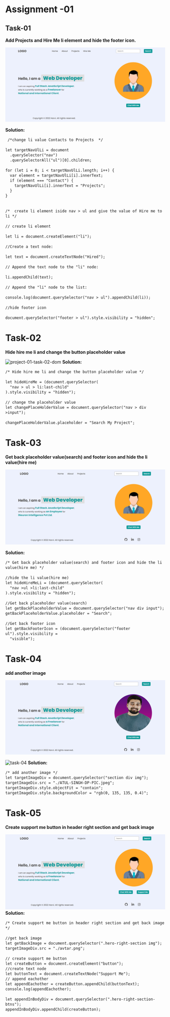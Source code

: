 # Assignment -01
## Task-01

 **Add Projects and Hire Me li element and hide the footer icon.**

![task-01-img](./firstAssignmentImage/task1Output.png)

**Solution:**

 <!--Add Projects and Hire Me li element and hide the footer icon. -->

```
 /*change li value Contacts to Projects  */

let targetNavUlLi = document
  .querySelector("nav")
  .querySelectorAll("ul")[0].children;

for (let i = 0; i < targetNavUlLi.length; i++) {
  var element = targetNavUlLi[i].innerText;
  if (element === "Contact") {
    targetNavUlLi[i].innerText = "Projects";
  }
}


/*  create li element iside nav > ul and give the value of Hire me to li */

// create li element

let li = document.createElement("li");

//Create a text node:

let text = document.createTextNode("Hired");

// Append the text node to the "li" node:

li.appendChild(text);

// Append the "li" node to the list:

console.log(document.querySelector("nav > ul").appendChild(li));

//hide footer icon

document.querySelector("footer > ul").style.visibility = "hidden";

```

# Task-02

 **Hide hire me li and change the button placeholder value**

![project-01-task-02-dom](https://user-images.githubusercontent.com/112545072/216216359-0c0b766a-afb6-421c-af76-e04002f99486.jpg)
**Solution:**

```
/* Hide hire me li and change the button placeholder value */

let hideHireMe = (document.querySelector(
  "nav > ul > li:last-child"
).style.visibility = "hidden");

// change the placeholder value
let changePlaceHolderValue = document.querySelector("nav > div >input");

changePlaceHolderValue.placeholder = "Search My Project";

```

# Task-03

 **Get back placeholder value(search) and footer icon and hide the li value(hire me)**

![task-03-img](./firstAssignmentImage/task3Output.png)

**Solution:**

```
/* Get back placeholder value(search) and footer icon and hide the li value(hire me) */

//hide the li value(hire me)
let hideHireMeLi = (document.querySelector(
  "nav >ul >li:last-child"
).style.visibility = "hidden");

//Get back placeholder value(search)
let getBackPlaceholderValue = document.querySelector("nav div input");
getBackPlaceholderValue.placeholder = "Search";

//Get back footer icon
let getBackFooterIcon = (document.querySelector("footer ul").style.visibility =
  "visible");

```

# Task-04

 **add another image**

![task-04-img](./firstAssignmentImage/task4Output.png)

![task-04](https://user-images.githubusercontent.com/112545072/216225770-12006add-1317-4a6a-9a43-524f5a166ed9.jpg)
**Solution:**

```
/* add another image */
let targetImageDiv = document.querySelector("section div img");
targetImageDiv.src = "./ATUL-SINGH-DP-PIC.jpeg";
targetImageDiv.style.objectFit = "contain";
targetImageDiv.style.backgroundColor = "rgb(0, 135, 135, 0.4)";

```

# Task-05

**Create support me button in header right section and get back image**

![task-05-img](./firstAssignmentImage/task5Output.png)
**Solution:**

```
/* Create support me button in header right section and get back image */

//get back image
let getBackImage = document.querySelector(".hero-right-section img");
targetImageDiv.src = "./avtar.png";

// create support me button
let createButton = document.createElement("button");
//create text node
let buttonText = document.createTextNode("Support Me");
// append eachother
let appendEachother = createButton.appendChild(buttonText);
console.log(appendEachother);

let appendInBodyDiv = document.querySelector(".hero-right-section-btns");
appendInBodyDiv.appendChild(createButton);

```
